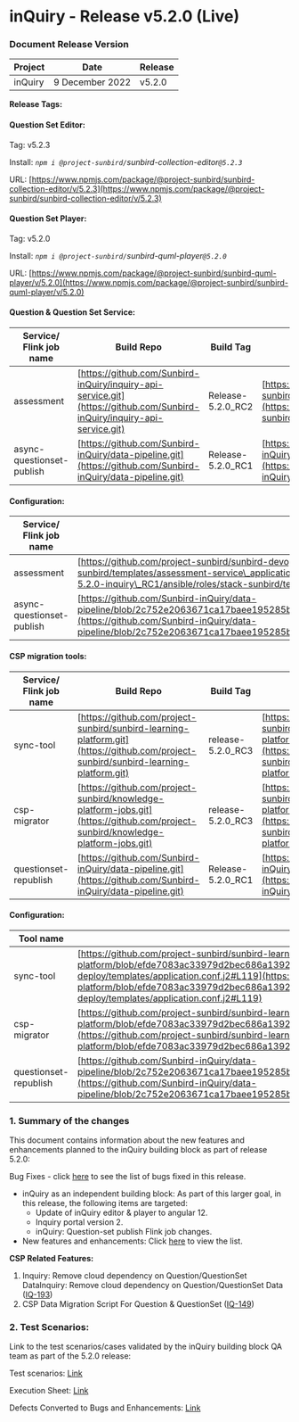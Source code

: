 # inQuiry - Release v5.2.0 (Live)

### Document Release Version

| Project | Date            | Release |
| ------- | --------------- | ------- |
| inQuiry | 9 December 2022 | v5.2.0  |

**Release Tags:**

#### Question Set **Editor**:

Tag: v5.2.3

Install: _`npm i @project-sunbird/`sunbird-collection-editor`@5.2.3`_

URL: [https://www.npmjs.com/package/@project-sunbird/sunbird-collection-editor/v/5.2.3](https://www.npmjs.com/package/@project-sunbird/sunbird-collection-editor/v/5.2.3)

#### Question Set Player:

Tag: v5.2.0

Install: _`npm i @project-sunbird/`sunbird-quml-player`@5.2.0`_

URL: [https://www.npmjs.com/package/@project-sunbird/sunbird-quml-player/v/5.2.0](https://www.npmjs.com/package/@project-sunbird/sunbird-quml-player/v/5.2.0)

#### Question & Question Set Service:

| Service/ Flink job name   | Build Repo                                                                                                               | Build Tag          | Deploy Repo                                                                                                    | Deploy Tag                 |
| ------------------------- | ------------------------------------------------------------------------------------------------------------------------ | ------------------ | -------------------------------------------------------------------------------------------------------------- | -------------------------- |
| assessment                | [https://github.com/Sunbird-inQuiry/inquiry-api-service.git](https://github.com/Sunbird-inQuiry/inquiry-api-service.git) | Release-5.2.0\_RC2 | [https://github.com/project-sunbird/sunbird-devops.git](https://github.com/project-sunbird/sunbird-devops.git) | release-5.2.0-inquiry\_RC1 |
| async-questionset-publish | [https://github.com/Sunbird-inQuiry/data-pipeline.git](https://github.com/Sunbird-inQuiry/data-pipeline.git)             | Release-5.2.0\_RC1 | [https://github.com/Sunbird-inQuiry/data-pipeline.git](https://github.com/Sunbird-inQuiry/data-pipeline.git)   | Release-5.2.0\_RC1         |

#### Configuration:

| Service/ Flink job name   | Config file                                                                                                                                                                                                                                                                                                                  |
| ------------------------- | ---------------------------------------------------------------------------------------------------------------------------------------------------------------------------------------------------------------------------------------------------------------------------------------------------------------------------- |
| assessment                | [https://github.com/project-sunbird/sunbird-devops/blob/release-5.2.0-inquiry\_RC1/ansible/roles/stack-sunbird/templates/assessment-service\_application.conf](https://github.com/project-sunbird/sunbird-devops/blob/release-5.2.0-inquiry\_RC1/ansible/roles/stack-sunbird/templates/assessment-service\_application.conf) |
| async-questionset-publish | [https://github.com/Sunbird-inQuiry/data-pipeline/blob/2c752e2063671ca17baee195285b4f20d9e26832/kubernetes/helm\_charts/datapipeline\_jobs/values.j2#L118](https://github.com/Sunbird-inQuiry/data-pipeline/blob/2c752e2063671ca17baee195285b4f20d9e26832/kubernetes/helm\_charts/datapipeline\_jobs/values.j2#L118)         |

#### CSP migration tools:



| Service/ Flink job name | Build Repo                                                                                                                           | Build Tag          | Deploy Repo                                                                                                                          | Deploy Tag         |
| ----------------------- | ------------------------------------------------------------------------------------------------------------------------------------ | ------------------ | ------------------------------------------------------------------------------------------------------------------------------------ | ------------------ |
| sync-tool               | [https://github.com/project-sunbird/sunbird-learning-platform.git](https://github.com/project-sunbird/sunbird-learning-platform.git) | release-5.2.0\_RC3 | [https://github.com/project-sunbird/sunbird-learning-platform.git](https://github.com/project-sunbird/sunbird-learning-platform.git) | release-5.2.0\_RC3 |
| csp-migrator            | [https://github.com/project-sunbird/knowledge-platform-jobs.git](https://github.com/project-sunbird/knowledge-platform-jobs.git)     | release-5.2.0\_RC3 | [https://github.com/project-sunbird/sunbird-learning-platform.git](https://github.com/project-sunbird/sunbird-learning-platform.git) | release-5.2.0\_RC3 |
| questionset-republish   | [https://github.com/Sunbird-inQuiry/data-pipeline.git](https://github.com/Sunbird-inQuiry/data-pipeline.git)                         | Release-5.2.0\_RC1 | [https://github.com/Sunbird-inQuiry/data-pipeline.git](https://github.com/Sunbird-inQuiry/data-pipeline.git)                         | Release-5.2.0\_RC1 |

#### Configuration:

| Tool name             | Config files                                                                                                                                                                                                                                                                                                                                                     |
| --------------------- | ---------------------------------------------------------------------------------------------------------------------------------------------------------------------------------------------------------------------------------------------------------------------------------------------------------------------------------------------------------------- |
| sync-tool             | [https://github.com/project-sunbird/sunbird-learning-platform/blob/efde7083ac33979d2bec686a139237fbd8a2ece3/ansible/roles/lp-synctool-deploy/templates/application.conf.j2#L119](https://github.com/project-sunbird/sunbird-learning-platform/blob/efde7083ac33979d2bec686a139237fbd8a2ece3/ansible/roles/lp-synctool-deploy/templates/application.conf.j2#L119) |
| csp-migrator          | [https://github.com/project-sunbird/sunbird-learning-platform/blob/efde7083ac33979d2bec686a139237fbd8a2ece3/kubernetes/helm\_charts/datapipeline\_jobs/values.j2#L1101](https://github.com/project-sunbird/sunbird-learning-platform/blob/efde7083ac33979d2bec686a139237fbd8a2ece3/kubernetes/helm\_charts/datapipeline\_jobs/values.j2#L1101)                   |
| questionset-republish | [https://github.com/Sunbird-inQuiry/data-pipeline/blob/2c752e2063671ca17baee195285b4f20d9e26832/kubernetes/helm\_charts/datapipeline\_jobs/values.j2#L164](https://github.com/Sunbird-inQuiry/data-pipeline/blob/2c752e2063671ca17baee195285b4f20d9e26832/kubernetes/helm\_charts/datapipeline\_jobs/values.j2#L164)                                             |



### **1. Summary of the changes**

This document contains information about the new features and enhancements planned to the inQuiry building block as part of release 5.2.0:

Bug Fixes - click [here](https://project-sunbird.atlassian.net/issues/?filter=12655\&jql=project%20%3D%20IQ%20AND%20issuetype%20%3D%20Bug%20AND%20labels%20%3D%20QA\_Required%20AND%20%22Contributor%20Type%5BSelect%20List%20\(cascading\)%5D%22%20in%20cascadeOption\(10441%2C%2010443\)%20AND%20Sprint%20in%20\(281%2C%20280\)%20ORDER%20BY%20created%20DESC) to see the list of bugs fixed in this release.

* inQuiry as an independent building block: As part of this larger goal, in this release, the following items are targeted:
  * Update of inQuiry editor & player to angular 12.
  * Inquiry portal version 2.
  * inQuiry: Question-set publish Flink job changes.
* New features and enhancements: Click [here](https://project-sunbird.atlassian.net/issues/?filter=12655) to view the list.

**CSP Related Features:**

1. Inquiry: Remove cloud dependency on Question/QuestionSet DataInquiry: Remove cloud dependency on Question/QuestionSet Data ([IQ-193](https://project-sunbird.atlassian.net/browse/IQ-193))
2. CSP Data Migration Script For Question & QuestionSet ([IQ-149](https://project-sunbird.atlassian.net/browse/IQ-149))

### **2. Test Scenarios:**

Link to the test scenarios/cases validated by the inQuiry building block QA team as part of the 5.2.0 release:&#x20;

Test scenarios: [Link](https://project-sunbird.atlassian.net/wiki/spaces/SunbirdinQuiry/pages/3242328065/Inquiry+5.2+Test+Scenarios)

Execution Sheet: [Link](https://docs.google.com/spreadsheets/d/1Vbw9bIMO\_bGs4GawSqTkKfvuzDuo7R9wzQRWtBE359M/edit#gid=0)

Defects Converted to Bugs and Enhancements: [Link](https://project-sunbird.atlassian.net/issues/?filter=12681)

